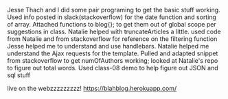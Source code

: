 Jesse Thach and I did some pair programing to get the basic stuff working.
Used info posted in slack(stackoverflow) for the date function and sorting of array.
Attached functions to blog{}; to get them out of global scope per suggestions in class.
Natalie helped with truncateArticles a little.
used code from Natalie and from stackoverflow for reference on the filtering function
Jesse helped me to understand and use handlebars.
Natalie helped me understand the Ajax requests for the template.
Pulled and adapted snippet from stackoverflow to get numOfAuthors working;
looked at Natalie's repo to figure out total words.
Used class-08 demo to help figure out JSON and sql stuff

live on the webzzzzzzzzz!
https://blahblog.herokuapp.com/
